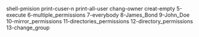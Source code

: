 shell-pmision
print-cuser-n
print-all-user
chang-owner
creat-empty
5-execute
6-multiple_permissions
7-everybody
8-James_Bond
9-John_Doe
10-mirror_permissions
11-directories_permissions
12-directory_permissions
13-change_group
